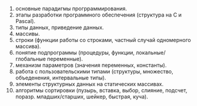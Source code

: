 1. основные парадигмы прогрраммирования.
2. этапы разработки программного обеспечения (структура на C и Pascal).
3. типы данных, приведение данных.
4. массивы.
5. строки (функции работы со строками, частный случай одномерного массива).
6. понятие подпрограммы (процедуры, функции, локальные/глобальные переменные).
7. механизм параметров (значения переменных, константы).
8. работа с пользовательскими типами (структуры, множество, объеденения, интервальные типы).
9. элементы структурных данных на статических массивах.
10. алгоритмы сортировки (пузырь, вставка, выбор, слияние, подсчет, поразр. младших/старших, шейкер, быстрая, куча).